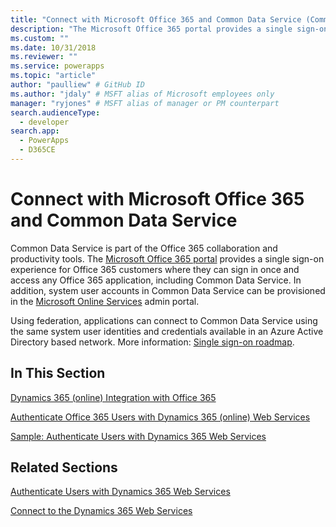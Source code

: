 ```yaml
---
title: "Connect with Microsoft Office 365 and Common Data Service (Common Data Service) | Microsoft Docs" # Intent and product brand in a unique string of 43-59 chars including spaces
description: "The Microsoft Office 365 portal provides a single sign-on experience for Office 365 customers where they can sign in once and access any Office 365 application, including Dynamics 365 (online)" # 115-145 characters including spaces. This abstract displays in the search result.
ms.custom: ""
ms.date: 10/31/2018
ms.reviewer: ""
ms.service: powerapps
ms.topic: "article"
author: "paulliew" # GitHub ID
ms.author: "jdaly" # MSFT alias of Microsoft employees only
manager: "ryjones" # MSFT alias of manager or PM counterpart
search.audienceType: 
  - developer
search.app: 
  - PowerApps
  - D365CE
---
```

# Connect with Microsoft Office 365 and Common Data Service

Common Data Service is part of the Office 365 collaboration and productivity tools. The [Microsoft Office 365 portal](https://www.microsoft.com/office365) provides a single sign-on experience for Office 365 customers where they can sign in once and access any Office 365 application, including Common Data Service. In addition, system user accounts in Common Data Service can be provisioned in the [Microsoft Online Services](https://portal.microsoftonline.com/) admin portal.  
  
 Using federation, applications can connect to Common Data Service using the same system user identities and credentials available in an Azure Active Directory based network. More information: [Single sign-on roadmap](https://technet.microsoft.com/library/hh967643.aspx).  
  
## In This Section  
 [Dynamics 365 (online) Integration with Office 365](online-integration-office-365.md)  
  
 [Authenticate Office 365 Users with Dynamics 365 (online) Web Services](/dynamics365/customer-engagement/developer/authenticate-office-365-users-customer-engagement-web-services)  
  
 [Sample: Authenticate Users with Dynamics 365 Web Services](/dynamics365/customer-engagement/developer/sample-authenticate-users-web-services)  
  
## Related Sections  
 [Authenticate Users with Dynamics 365 Web Services](/dynamics365/customer-engagement/developer/authenticate-users)  
  
 [Connect to the Dynamics 365 Web Services](/dynamics365/customer-engagement/developer/authenticate-office-365-users-customer-engagement-web-services)  
 